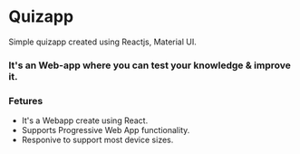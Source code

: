 # Quizapp

Simple quizapp created using Reactjs, Material UI.

### It's an Web-app where you can test your knowledge & improve it.

### Fetures

- It's a Webapp create using React.
- Supports Progressive Web App functionality.
- Responive to support most device sizes.
